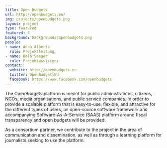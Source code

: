 ```yaml
---
title: Open Budgets
url: http://openbudgets.eu/
img: projects/openbudgets.png
layout: project
type: featured
featured: 4
background: backgrounds/openbudgets.png
people:
- name: Anna Alberts
  role: Projektleitung
- name: Bela Seeger
  role: Projektassistenz
contact:
  website: http://openbudgets.eu
  twitter: OpenBudgetsEU
  facebook: https://www.facebook.com/openbudgets
---
```


The OpenBudgets platform is meant for public administrations, citizens, NGOs, media organisations, and public service companies. In order to provide a scalable platform that is easy-to-use, flexible, and attractive for the different types of users, an open-source software framework and accompanying Software-As-A-Service (SAAS) platform around fiscal transparency and open budgets will be provided.  

As a consortium partner, we contribute to the project in the area of communication and dissemination, as well as through a learning platform for journalists seeking to use the platform. 